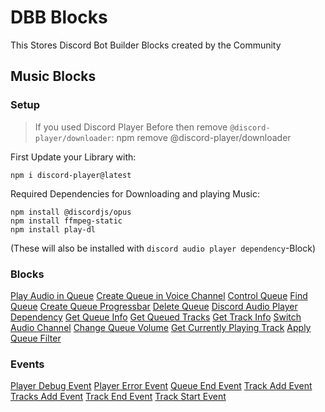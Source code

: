 # DBB Blocks
This Stores Discord Bot Builder Blocks created by the Community


## Music Blocks

### Setup

> If you used Discord Player Before then remove `@discord-player/downloader`: 
> npm remove @discord-player/downloader

First Update your Library with:
```
npm i discord-player@latest
```

Required Dependencies for Downloading and playing Music:
```
npm install @discordjs/opus
npm install ffmpeg-static
npm install play-dl
```
(These will also be installed with `discord audio player dependency`-Block)


### Blocks
[Play Audio in Queue](play_audio_in_queue.js) 
[Create Queue in Voice Channel](create_queue_in_vc.js) 
[Control Queue](control_queue.js) 
[Find Queue](find_queue.js) 
[Create Queue Progressbar](create_queue_progressbar.js) 
[Delete Queue](delete_queue.js) 
[Discord Audio Player Dependency](discord_audio_player_dependency.js) 
[Get Queue Info](get_queue_info.js) 
[Get Queued Tracks](get_queue_tracks.js) 
[Get Track Info](get_track_info.js) 
[Switch Audio Channel](switch_audio_channel.js) 
[Change Queue Volume](change_queue_volume.js) 
[Get Currently Playing Track](get_currently_playing_track.js) 
[Apply Queue Filter](apply_queue_filter.js) 


### Events
[Player Debug Event](player_debug_event.js) 
[Player Error Event](player_error_event.js) 
[Queue End Event](queue_end_event.js) 
[Track Add Event](track_add_event.js) 
[Tracks Add Event](tracks_add_event.js) 
[Track End Event](track_end_event.js) 
[Track Start Event](track_start_event.js) 
